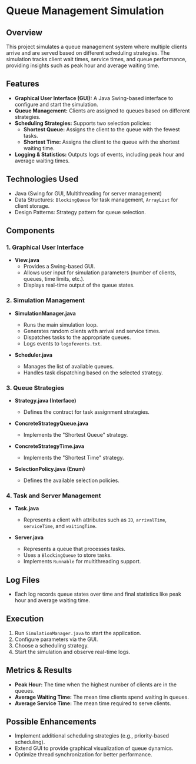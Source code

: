# Queue Management Simulation

## Overview
This project simulates a queue management system where multiple clients arrive and are served based on different scheduling strategies. The simulation tracks client wait times, service times, and queue performance, providing insights such as peak hour and average waiting time.

## Features
- **Graphical User Interface (GUI):** A Java Swing-based interface to configure and start the simulation.
- **Queue Management:** Clients are assigned to queues based on different strategies.
- **Scheduling Strategies:** Supports two selection policies:
  - **Shortest Queue:** Assigns the client to the queue with the fewest tasks.
  - **Shortest Time:** Assigns the client to the queue with the shortest waiting time.
- **Logging & Statistics:** Outputs logs of events, including peak hour and average waiting times.

## Technologies Used
- Java (Swing for GUI, Multithreading for server management)
- Data Structures: `BlockingQueue` for task management, `ArrayList` for client storage.
- Design Patterns: Strategy pattern for queue selection.

## Components

### 1. **Graphical User Interface**
- **View.java**
  - Provides a Swing-based GUI.
  - Allows user input for simulation parameters (number of clients, queues, time limits, etc.).
  - Displays real-time output of the queue states.

### 2. **Simulation Management**
- **SimulationManager.java**
  - Runs the main simulation loop.
  - Generates random clients with arrival and service times.
  - Dispatches tasks to the appropriate queues.
  - Logs events to `logofevents.txt`.

- **Scheduler.java**
  - Manages the list of available queues.
  - Handles task dispatching based on the selected strategy.

### 3. **Queue Strategies**
- **Strategy.java (Interface)**
  - Defines the contract for task assignment strategies.

- **ConcreteStrategyQueue.java**
  - Implements the "Shortest Queue" strategy.

- **ConcreteStrategyTime.java**
  - Implements the "Shortest Time" strategy.

- **SelectionPolicy.java (Enum)**
  - Defines the available selection policies.

### 4. **Task and Server Management**
- **Task.java**
  - Represents a client with attributes such as `ID`, `arrivalTime`, `serviceTime`, and `waitingTime`.

- **Server.java**
  - Represents a queue that processes tasks.
  - Uses a `BlockingQueue` to store tasks.
  - Implements `Runnable` for multithreading support.

## Log Files
- Each log records queue states over time and final statistics like peak hour and average waiting time.

## Execution
1. Run `SimulationManager.java` to start the application.
2. Configure parameters via the GUI.
3. Choose a scheduling strategy.
4. Start the simulation and observe real-time logs.

## Metrics & Results
- **Peak Hour:** The time when the highest number of clients are in the queues.
- **Average Waiting Time:** The mean time clients spend waiting in queues.
- **Average Service Time:** The mean time required to serve clients.

## Possible Enhancements
- Implement additional scheduling strategies (e.g., priority-based scheduling).
- Extend GUI to provide graphical visualization of queue dynamics.
- Optimize thread synchronization for better performance.

